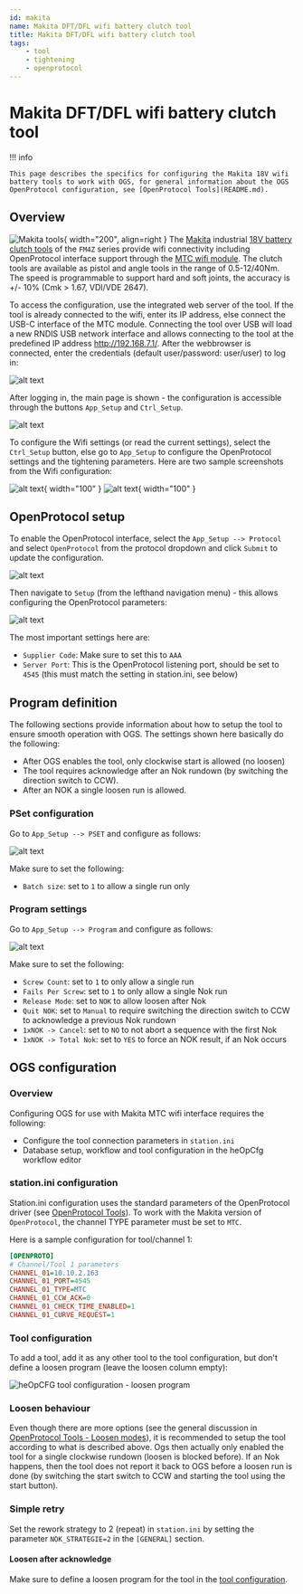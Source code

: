 ```yaml
---
id: makita
name: Makita DFT/DFL wifi battery clutch tool
title: Makita DFT/DFL wifi battery clutch tool
tags:
    - tool
    - tightening
    - openprotocol
---
```


# Makita DFT/DFL wifi battery clutch tool

!!! info

    This page describes the specifics for configuring the Makita 18V wifi battery tools to work with OGS, for general information about the OGS OpenProtocol configuration, see [OpenProtocol Tools](README.md).


## Overview

![Makita tools](resources/makita.png){ width="200", align=right }
The [Makita](https://www.makita.com) industrial [18V battery clutch tools](https://www.makita.de/data/pam/public/01_kataloge/801425_industrieprospekt_2024_dz_online.pdf) of the `FM4Z` series provide wifi connectivity including OpenProtocol interface support through the [MTC wifi module](https://www.visiondevices.de/seo/produkte/micro-tool-controller/). The clutch tools are available as pistol and angle tools in the range of 0.5-12/40Nm. The speed is programmable to support hard and soft joints, the accuracy is +/- 10% (Cmk > 1.67, VDI/VDE 2647).   

To access the configuration, use the integrated web server of the tool. If the tool is already connected to the wifi, enter its IP address, else connect the USB-C interface of the MTC module. Connecting the tool over USB will load a new RNDIS USB network interface and allows connecting to the tool at the predefined IP address http://192.168.7.1/. After the webbrowser is connected, enter the credentials (default user/password: user/user) to log in:

![alt text](resources/makita-login.png)

After logging in, the main page is shown - the configuration is accessible through the buttons `App_Setup` and `Ctrl_Setup`.

![alt text](resources/makita-home.png)

To configure the Wifi settings (or read the current settings), select the `Ctrl_Setup` button, else go to `App_Setup` to configure the OpenProtocol settings and the tightening parameters. Here are two sample screenshots from the Wifi configuration:

![alt text](resources/makita-wifi-info.png){ width="100" }
![alt text](resources/makita-wifi.png){ width="100" }

## OpenProtocol setup

To enable the OpenProtocol interface, select the `App_Setup --> Protocol` and select `OpenProtocol` from the protocol dropdown and click `Submit` to update the configuration. 

![alt text](resources/makita-openprotocol.png)

Then navigate to `Setup` (from the lefthand navigation menu) - this allows configuring the OpenProtocol parameters:

![alt text](resources/makita-settings.png)

The most important settings here are:

- `Supplier Code`: Make sure to set this to `AAA`
- `Server Port`: This is the OpenProtocol listening port, should be set to `4545` (this must match the setting in station.ini, see below)

## Program definition

The following sections provide information about how to setup the tool to ensure smooth operation with OGS. The settings shown here basically do the following:

- After OGS enables the tool, only clockwise start is allowed (no loosen)
- The tool requires acknowledge after an Nok rundown (by switching the direction switch to CCW).
- After an NOK a single loosen run is allowed. 

### PSet configuration

Go to `App_Setup --> PSET` and configure as follows:

![alt text](resources/makita-pset.png)

Make sure to set the following:

- `Batch size`: set to `1` to allow a single run only

### Program settings

Go to `App_Setup --> Program` and configure as follows:

![alt text](resources/makita-program.png)

Make sure to set the following:

- `Screw Count`: set to `1` to only allow a single run
- `Fails Per Screw`: set to `1` to only allow a single Nok run
- `Release Mode`: set to `NOK` to allow loosen after Nok
- `Quit NOK`: set to `Manual` to require switching the direction switch to CCW to acknowledge a previous Nok rundown
- `1xNOK -> Cancel`: set to `NO` to not abort a sequence with the first Nok
- `1xNOK -> Total Nok`: set to `YES` to force an NOK result, if an Nok occurs

## OGS configuration

### Overview

Configuring OGS for use with Makita MTC wifi interface requires the following:
- Configure the tool connection parameters in `station.ini`
- Database setup, workflow and tool configuration in the heOpCfg workflow editor

### station.ini configuration

Station.ini configuration uses the standard parameters of the OpenProtocol driver (see [OpenProtocol Tools](README.md)).
To work with the Makita version of `OpenProtocol`, the channel TYPE parameter must be set to `MTC`.

Here is a sample configuration for tool/channel 1:

``` ini
[OPENPROTO]
# Channel/Tool 1 parameters
CHANNEL_01=10.10.2.163
CHANNEL_01_PORT=4545
CHANNEL_01_TYPE=MTC
CHANNEL_01_CCW_ACK=0
CHANNEL_01_CHECK_TIME_ENABLED=1
CHANNEL_01_CURVE_REQUEST=1
```

### Tool configuration

To add a tool, add it as any other tool to the tool configuration, but don't define a loosen program (leave the loosen column empty):

![heOpCFG tool configuration - loosen program](resources/makita-heOpCfg.png)

### Loosen behaviour

Even though there are more options (see the general discussion in [OpenProtocol Tools - Loosen modes](README.md#loosen-modes)), it is recommended to setup the tool according to what is described above. Ogs then actually only enabled the tool for a single clockwise rundown (loosen is blocked before). If an Nok happens, then the tool does not report it back to OGS before a loosen run is done (by switching the start switch to CCW and starting the tool using the start button).

### Simple retry

Set the rework strategy to 2 (repeat) in `station.ini` by setting the parameter `NOK_STRATEGIE=2` in the `[GENERAL]` section.

#### Loosen after acknowledge

Make sure to define a loosen program for the tool in the [tool configuration](#tool-configuration).

